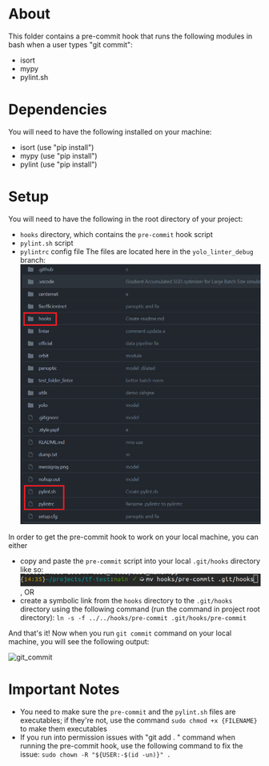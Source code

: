 # About 
This folder contains a pre-commit hook that runs the following 
modules in bash when a user types "git commit":
- isort
- mypy
- pylint.sh 

# Dependencies 
You will need to have the following installed on your machine:
- isort (use "pip install")
- mypy (use "pip install")
- pylint (use "pip install")

# Setup
You will need to have the following in the root directory of your project:
- ```hooks``` directory, which contains the ```pre-commit``` hook script
- ```pylint.sh``` script
- ```pylintrc``` config file 
The files are located here in the ```yolo_linter_debug``` branch:
![necessary_files](./screenshots/necessary_files.png)

In order to get the pre-commit hook to work on your local machine, you can either
- copy and paste the ```pre-commit``` script into your local ```.git/hooks``` directory like so:
![mv_command](./screenshots/mv_command.png)
, OR 
- create a symbolic link from the ```hooks``` directory to the ```.git/hooks``` directory
using the following command (run the command in project root directory):
```ln -s -f ../../hooks/pre-commit .git/hooks/pre-commit```

And that's it! Now when you run ```git commit``` command on your local machine, 
you will see the following output: 

![git_commit](./screenshots/git_commit.png)

# Important Notes
- You need to make sure the ```pre-commit``` and the ```pylint.sh``` files are 
executables; if they're not, use the command ```sudo chmod +x {FILENAME}``` to
make them executables
- If you run into permission issues with "git add . " command when running the pre-commit hook, 
use the following command to fix the issue: ```sudo chown -R "${USER:-$(id -un)}" . ```
